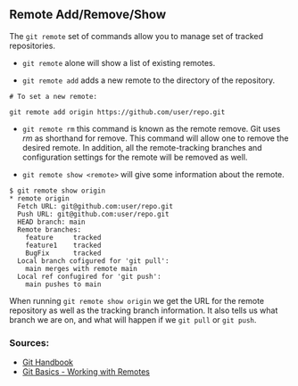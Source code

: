 ## Remote Add/Remove/Show


The `git remote` set of commands allow you to manage set of tracked repositories.

* `git remote` alone will show a list of existing remotes.

* `git remote add` adds a new remote to the directory of the repository. 

```
# To set a new remote:

git remote add origin https://github.com/user/repo.git
```
* `git remote rm` this command is known as the remote remove. Git uses *rm* as shorthand for remove. This command will allow one to remove the desired remote. In addition, all the remote-tracking branches and configuration settings for the remote will be removed as well. 

* `git remote show <remote>` will give some information about the remote.

```
$ git remote show origin
* remote origin
  Fetch URL: git@github.com:user/repo.git
  Push URL: git@github.com:user/repo.git
  HEAD branch: main
  Remote branches:
    feature     tracked
    feature1    tracked
    BugFix      tracked
  Local branch cofigured for 'git pull':
    main merges with remote main
  Local ref confugired for 'git push':
    main pushes to main
```
When running `git remote show origin` we get the URL for the remote repository as well as the tracking branch information. It also tells us what branch we are on, and what will happen if we `git pull` or `git push`. 


### Sources:
* [Git Handbook](https://guides.github.com/introduction/git-handbook/)
* [Git Basics - Working with Remotes](https://git-scm.com/book/en/v2/Git-Basics-Working-with-Remotes)